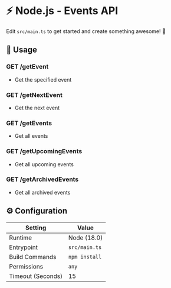 # ⚡ Node.js - Events API

Edit `src/main.ts` to get started and create something awesome! 🚀

## 🧰 Usage

### GET /getEvent

- Get the specified event

### GET /getNextEvent

- Get the next event

### GET /getEvents

- Get all events

### GET /getUpcomingEvents

- Get all upcoming events

### GET /getArchivedEvents

- Get all archived events

## ⚙️ Configuration

| Setting           | Value         |
|-------------------|---------------|
| Runtime           | Node (18.0)   |
| Entrypoint        | `src/main.ts` |
| Build Commands    | `npm install` |
| Permissions       | `any`         |
| Timeout (Seconds) | 15            |

